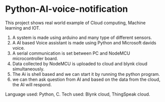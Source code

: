 # Python-AI-voice-notification
This project shows real world example of Cloud computing, Machine learning and IOT.
1. A system is made using arduino and many type of different sensors.
2. A AI based Voice assistant is made using Python and Microsoft davids voice.
3. A serial communication is set between PC and NodeMCU microcontroller board.
4. Data collected by NodeMCU is uploaded to cloud and blynk cloud simultaneously.
5. The Ai is shell based and we can start it by running the python program.
6. we can then ask question from AI and based on the data from the cloud, the AI will respond.

Language used: Python, C.
Tech used: Blynk cloud, ThingSpeak cloud.
